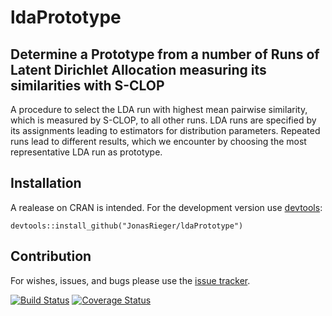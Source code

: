 # ldaPrototype

## Determine a Prototype from a number of Runs of Latent Dirichlet Allocation measuring its similarities with S-CLOP
A procedure to select the LDA run with highest mean pairwise similarity, which is measured by S-CLOP, to all other runs. LDA runs are specified by its assignments leading to estimators for distribution parameters. Repeated runs lead to different results, which we encounter by choosing the most representative LDA run as prototype.

## Installation
A realease on CRAN is intended.
For the development version use [devtools](https://cran.r-project.org/package=devtools):
```{R}
devtools::install_github("JonasRieger/ldaPrototype")
```

## Contribution
For wishes, issues, and bugs please use the [issue tracker](https://github.com/JonasRieger/ldaPrototype/issues).

[![Build Status](https://travis-ci.org/JonasRieger/ldaPrototype.svg?branch=master)](https://travis-ci.org/JonasRieger/ldaPrototype) 
[![Coverage Status](https://coveralls.io/repos/github/JonasRieger/ldaPrototype/badge.svg?branch=master)](https://coveralls.io/github/JonasRieger/ldaPrototype?branch=master)
